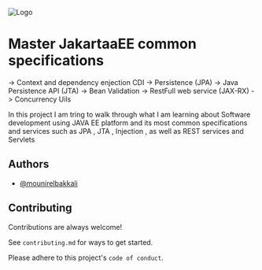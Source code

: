 
![Logo](https://wikiimg.tojsiabtv.com/wikipedia/commons/thumb/8/81/Jakarta_ee_logo_schooner_color_stacked_default.svg/1200px-Jakarta_ee_logo_schooner_color_stacked_default.svg.png)


# Master JakartaaEE common specifications

-> Context and dependency enjection CDI 
-> Persistence (JPA) 
-> Java Persistence API (JTA)
-> Bean Validation
-> RestFull web service (JAX-RX)
-> Concurrency Uils

In this project I am tring to walk through what I am learning about Software development
using JAVA EE platform and its most common specifications and services such as JPA , JTA , Injection , 
as well as REST services and Servlets 


## Authors

- [@mounirelbakkali](https://www.github.com/mounirelbakkali)


## Contributing

Contributions are always welcome!

See `contributing.md` for ways to get started.

Please adhere to this project's `code of conduct`.

